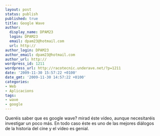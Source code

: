 ```yaml
---
layout: post
status: publish
published: true
title: Google Wave
author:
  display_name: DPAM23
  login: DPAM23
  email: dpam23@hotmail.com
  url: http://
author_login: DPAM23
author_email: dpam23@hotmail.com
author_url: http://
wordpress_id: 1211
wordpress_url: http://racotecnic.underave.net/?p=1211
date: '2009-11-30 15:57:22 +0100'
date_gmt: '2009-11-30 14:57:22 +0100'
categories:
- Web
- Aplicacions
tags:
- wave
- google
---
```


Queréis saber que es google wave? mirad éste vídeo, aunque necesitaréis investigar un poco más. En todo caso éste es uno de las mejores diálogos de la historia del cine y el vídeo es genial.

<object classid="clsid:d27cdb6e-ae6d-11cf-96b8-444553540000" width="560" height="340" codebase="http://download.macromedia.com/pub/shockwave/cabs/flash/swflash.cab#version=6,0,40,0">



<embed type="application/x-shockwave-flash" width="560" height="340" src="http://www.youtube.com/v/xcxF9oz9Cu0&amp;hl=es_ES&amp;fs=1&amp;color1=0x3a3a3a&amp;color2=0x999999" allowscriptaccess="always" allowfullscreen="true"></embed></object>
